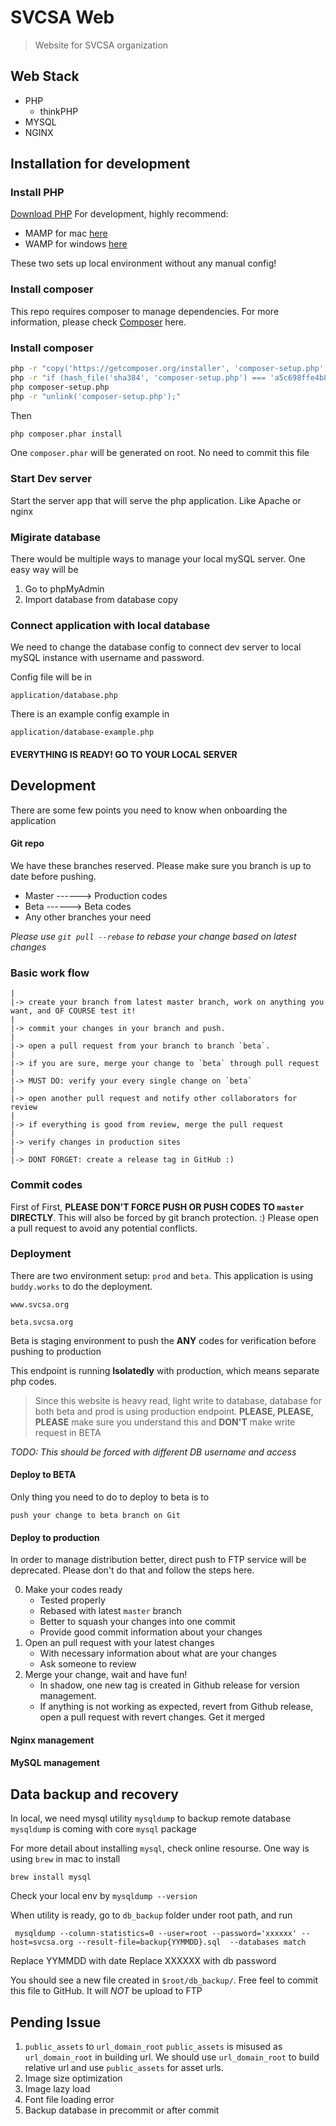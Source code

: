 # SVCSA Web
> Website for SVCSA organization

## Web Stack
* PHP
    * thinkPHP
* MYSQL
* NGINX

## Installation for development

### Install PHP
[Download PHP](https://www.php.net/downloads.php)
For development, highly recommend:
* MAMP for mac [here](https://www.mamp.info/en/)
* WAMP for windows [here](http://www.wampserver.com/en/)

These two sets up local environment without any manual config!

### Install composer
This repo requires composer to manage dependencies. For more information, please check [Composer](https://getcomposer.org/) here.

### Install composer
```sh
php -r "copy('https://getcomposer.org/installer', 'composer-setup.php');"
php -r "if (hash_file('sha384', 'composer-setup.php') === 'a5c698ffe4b8e849a443b120cd5ba38043260d5c4023dbf93e1558871f1f07f58274fc6f4c93bcfd858c6bd0775cd8d1') { echo 'Installer verified'; } else { echo 'Installer corrupt'; unlink('composer-setup.php'); } echo PHP_EOL;"
php composer-setup.php
php -r "unlink('composer-setup.php');"
```

Then 

```sh
php composer.phar install
```

One `composer.phar` will be generated on root. No need to commit this file

### Start Dev server
Start the server app that will serve the php application. Like Apache or nginx

### Migirate database
There would be multiple ways to manage your local mySQL server. One easy way will be 
1. Go to phpMyAdmin
2. Import database from database copy

### Connect application with local database
We need to change the database config to connect dev server to local mySQL instance with username and password. 

Config file will be in

```
application/database.php
```

There is an example config example in
```
application/database-example.php
```

#### EVERYTHING IS READY! GO TO YOUR LOCAL SERVER

## Development

There are some few points you need to know when onboarding the application
#### Git repo
We have these branches reserved. Please make sure you branch is up to date before pushing.

- Master ------> Production codes
- Beta   ------> Beta codes
- Any other branches your need 

*Please use `git pull --rebase` to rebase your change based on latest changes*

### Basic work flow
```
|
|-> create your branch from latest master branch, work on anything you want, and OF COURSE test it!
|
|-> commit your changes in your branch and push.
|
|-> open a pull request from your branch to branch `beta`.
|
|-> if you are sure, merge your change to `beta` through pull request
|
|-> MUST DO: verify your every single change on `beta` 
|
|-> open another pull request and notify other collaborators for review
|
|-> if everything is good from review, merge the pull request
|
|-> verify changes in production sites
|
|-> DONT FORGET: create a release tag in GitHub :)

```
### Commit codes

First of First, **PLEASE DON'T FORCE PUSH OR PUSH CODES TO `master` DIRECTLY**. This will also be forced by git branch protection. :) 
Please open a pull request to avoid any potential conflicts.
 
  
### Deployment
There are two environment setup: `prod` and `beta`. This application is using `buddy.works` to do the deployment.
```
www.svcsa.org
```
```
beta.svcsa.org
```
Beta is staging environment to push the **ANY** codes for verification before pushing to production

This endpoint is running **Isolatedly** with production, which means separate php codes. 
> Since this website is heavy read, light write to database, database for both beta and prod is using production endpoint. **PLEASE, PLEASE, PLEASE** make sure you understand this and **DON'T** make write request in BETA

*TODO: This should be forced with different DB username and access*

#### Deploy to BETA
Only thing you need to do to deploy to beta is to 
```
push your change to beta branch on Git
```

#### Deploy to production
In order to manage distribution better, direct push to FTP service will be deprecated. Please don't do that and follow the steps here.

0. Make your codes ready
   - Tested properly
   - Rebased with latest `master` branch
   - Better to squash your changes into one commit
   - Provide good commit information about your changes 
1. Open an pull request with your latest changes
   - With necessary information about what are your changes
   - Ask someone to review    
2. Merge your change, wait and have fun!
   - In shadow, one new tag is created in Github release for version management. 
   - If anything is not working as expected, revert from Github release, open a pull request with revert changes. Get it merged


#### Nginx management

#### MySQL management

## Data backup and recovery

In local, we need mysql utility `mysqldump` to backup remote database
`mysqldump` is coming with core `mysql` package

For more detail about installing `mysql`, check online resourse. One way is using `brew` in mac to install
```
brew install mysql
```

Check your local env by `mysqldump --version`

When utility is ready, go to `db_backup` folder under root path, and run
```
 mysqldump --column-statistics=0 --user=root --password='xxxxxx' --host=svcsa.org --result-file=backup{YYMMDD}.sql  --databases match
```
Replace YYMMDD with date
Replace XXXXXX with db password

You should see a new file created in `$root/db_backup/`. Free feel to commit this file to GitHub. It will *NOT* be upload to FTP

## Pending Issue
1.  `public_assets` to `url_domain_root`
`public_assets` is misused as `url_domain_root` in building url.
We should use `url_domain_root` to build relative url and use `public_assets` for asset urls.
2. Image size optimization
3. Image lazy load
4. Font file loading error
5. Backup database in precommit or after commit